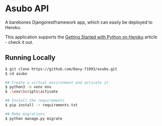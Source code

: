 # Asubo API

A barebones Djangorestframework app, which can easily be deployed to Heroku.

This application supports the [Getting Started with Python on Heroku](https://devcenter.heroku.com/articles/getting-started-with-python) article - check it out.

## Running Locally

```sh
$ git clone https://github.com/Davy-71993/asubo.git
$ cd asubo

## Create a virtual environment and activate it
$ python3 -m venv env
$ .\env\Scripts\activate

## Install the requirements
$ pip install -r requirements.txt

## Make migrations
$ python manage.py migrate
